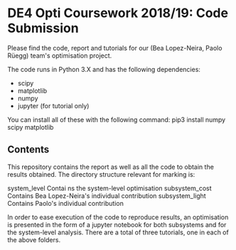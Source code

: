 DE4 Opti Coursework 2018/19: Code Submission
============

Please find the code, report and tutorials for our (Bea Lopez-Neira, Paolo Rüegg) team's optimisation project.

The code runs in Python 3.X and has the following dependencies:

* scipy
* matplotlib
* numpy
* jupyter (for tutorial only)

You can install all of these with the following command: pip3 install numpy scipy matplotlib

Contents
----------

This repository contains the report as well as all the code to obtain the results obtained. The directory structure relevant for marking is:

system_level      Contai  ns the system-level optimisation
subsystem_cost    Contains Bea Lopez-Neira's individual contribution
subsystem_light   Contains Paolo's individual contribution

In order to ease execution of the code to reproduce results, an optimisation is presented in the form of a jupyter notebook for both subsystems and for the system-level analysis. There are a total of three tutorials, one in each of the above folders.
